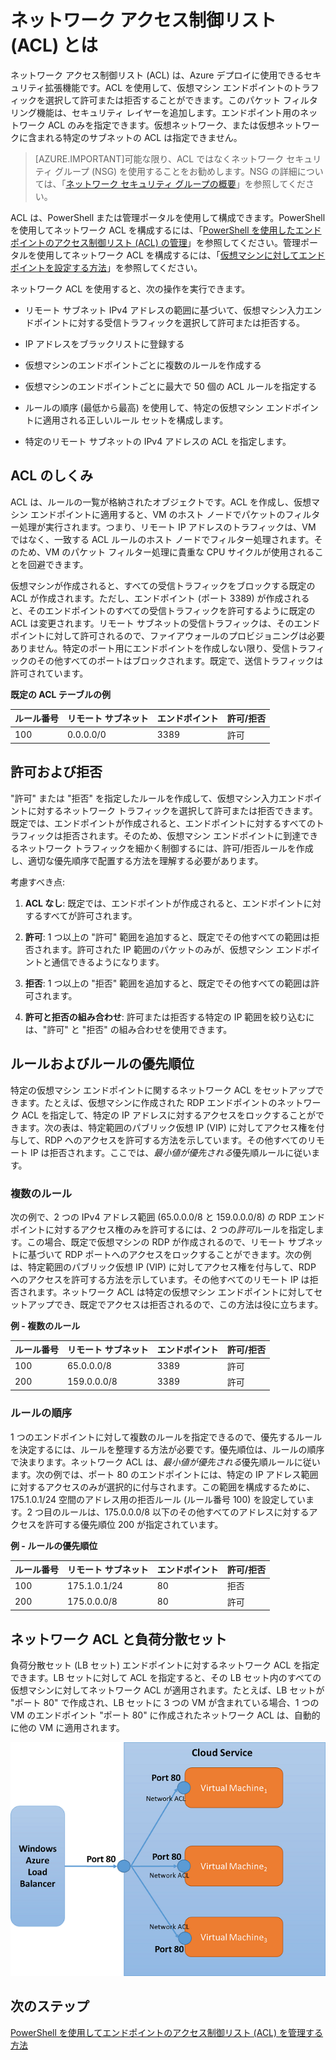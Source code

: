 <properties 
   pageTitle="ネットワーク アクセス制御リスト (ACL) とは"
   description="ACL の概要"
   services="virtual-network"
   documentationCenter="na"
   authors="telmosampaio"
   manager="carolz"
   editor="tysonn" />
<tags 
   ms.service="virtual-network"
   ms.devlang="na"
   ms.topic="article"
   ms.tgt_pltfrm="na"
   ms.workload="infrastructure-services"
   ms.date="06/08/2015"
   ms.author="telmos" />

# ネットワーク アクセス制御リスト (ACL) とは

ネットワーク アクセス制御リスト (ACL) は、Azure デプロイに使用できるセキュリティ拡張機能です。ACL を使用して、仮想マシン エンドポイントのトラフィックを選択して許可または拒否することができます。このパケット フィルタリング機能は、セキュリティ レイヤーを追加します。エンドポイント用のネットワーク ACL のみを指定できます。仮想ネットワーク、または仮想ネットワークに含まれる特定のサブネットの ACL は指定できません。

> [AZURE.IMPORTANT]可能な限り、ACL ではなくネットワーク セキュリティ グループ (NSG) を使用することをお勧めします。NSG の詳細については、「[ネットワーク セキュリティ グループの概要](../virtual-network-nsg)」を参照してください。

ACL は、PowerShell または管理ポータルを使用して構成できます。PowerShell を使用してネットワーク ACL を構成するには、「[PowerShell を使用したエンドポイントのアクセス制御リスト (ACL) の管理](https://msdn.microsoft.com/library/azure/dn376543.aspx)」を参照してください。管理ポータルを使用してネットワーク ACL を構成するには、「[仮想マシンに対してエンドポイントを設定する方法](../virtual-machines-set-up-endpoints/)」を参照してください。

ネットワーク ACL を使用すると、次の操作を実行できます。

- リモート サブネット IPv4 アドレスの範囲に基づいて、仮想マシン入力エンドポイントに対する受信トラフィックを選択して許可または拒否する。

- IP アドレスをブラックリストに登録する

- 仮想マシンのエンドポイントごとに複数のルールを作成する

- 仮想マシンのエンドポイントごとに最大で 50 個の ACL ルールを指定する

- ルールの順序 (最低から最高) を使用して、特定の仮想マシン エンドポイントに適用される正しいルール セットを構成します。

- 特定のリモート サブネットの IPv4 アドレスの ACL を指定します。

## ACL のしくみ

ACL は、ルールの一覧が格納されたオブジェクトです。ACL を作成し、仮想マシン エンドポイントに適用すると、VM のホスト ノードでパケットのフィルター処理が実行されます。つまり、リモート IP アドレスのトラフィックは、VM ではなく、一致する ACL ルールのホスト ノードでフィルター処理されます。そのため、VM のパケット フィルター処理に貴重な CPU サイクルが使用されることを回避できます。

仮想マシンが作成されると、すべての受信トラフィックをブロックする既定の ACL が作成されます。ただし、エンドポイント (ポート 3389) が作成されると、そのエンドポイントのすべての受信トラフィックを許可するように既定の ACL は変更されます。リモート サブネットの受信トラフィックは、そのエンドポイントに対して許可されるので、ファイアウォールのプロビジョニングは必要ありません。特定のポート用にエンドポイントを作成しない限り、受信トラフィックのその他すべてのポートはブロックされます。既定で、送信トラフィックは許可されています。

**既定の ACL テーブルの例**

| **ルール番号** | **リモート サブネット** | **エンドポイント** | **許可/拒否** |
|--------|---------------|----------|-------------|
| 100 | 0.0.0.0/0 | 3389 | 許可 |

## 許可および拒否

"許可" または "拒否" を指定したルールを作成して、仮想マシン入力エンドポイントに対するネットワーク トラフィックを選択して許可または拒否できます。既定では、エンドポイントが作成されると、エンドポイントに対するすべてのトラフィックは拒否されます。そのため、仮想マシン エンドポイントに到達できるネットワーク トラフィックを細かく制御するには、許可/拒否ルールを作成し、適切な優先順序で配置する方法を理解する必要があります。

考慮すべき点:

1. **ACL なし**: 既定では、エンドポイントが作成されると、エンドポイントに対するすべてが許可されます。

1. **許可**: 1 つ以上の "許可" 範囲を追加すると、既定でその他すべての範囲は拒否されます。許可された IP 範囲のパケットのみが、仮想マシン エンドポイントと通信できるようになります。

1. **拒否**: 1 つ以上の "拒否" 範囲を追加すると、既定でその他すべての範囲は許可されます。

1. **許可と拒否の組み合わせ**: 許可または拒否する特定の IP 範囲を絞り込むには、"許可" と "拒否" の組み合わせを使用できます。

## ルールおよびルールの優先順位

特定の仮想マシン エンドポイントに関するネットワーク ACL をセットアップできます。たとえば、仮想マシンに作成された RDP エンドポイントのネットワーク ACL を指定して、特定の IP アドレスに対するアクセスをロックすることができます。次の表は、特定範囲のパブリック仮想 IP (VIP) に対してアクセス権を付与して、RDP へのアクセスを許可する方法を示しています。その他すべてのリモート IP は拒否されます。ここでは、*最小値が優先される*優先順ルールに従います。

### 複数のルール

次の例で、2 つの IPv4 アドレス範囲 (65.0.0.0/8 と 159.0.0.0/8) の RDP エンドポイントに対するアクセス権のみを許可するには、2 つの*許可*ルールを指定します。この場合、既定で仮想マシンの RDP が作成されるので、リモート サブネットに基づいて RDP ポートへのアクセスをロックすることができます。次の例は、特定範囲のパブリック仮想 IP (VIP) に対してアクセス権を付与して、RDP へのアクセスを許可する方法を示しています。その他すべてのリモート IP は拒否されます。ネットワーク ACL は特定の仮想マシン エンドポイントに対してセットアップでき、既定でアクセスは拒否されるので、この方法は役に立ちます。

**例 - 複数のルール**

| **ルール番号** | **リモート サブネット** | **エンドポイント** | **許可/拒否** |
|--------|---------------|----------|-------------|
| 100 | 65.0.0.0/8 | 3389 | 許可 |
| 200 | 159.0.0.0/8 | 3389 | 許可 |

### ルールの順序

1 つのエンドポイントに対して複数のルールを指定できるので、優先するルールを決定するには、ルールを整理する方法が必要です。優先順位は、ルールの順序で決まります。ネットワーク ACL は、*最小値が優先される*優先順ルールに従います。次の例では、ポート 80 のエンドポイントには、特定の IP アドレス範囲に対するアクセスのみが選択的に付与されます。この範囲を構成するために、175.1.0.1/24 空間のアドレス用の拒否ルール (ルール番号 100) を設定しています。2 つ目のルールは、175.0.0.0/8 以下のその他すべてのアドレスに対するアクセスを許可する優先順位 200 が指定されています。

**例 - ルールの優先順位**

| **ルール番号** | **リモート サブネット** | **エンドポイント** | **許可/拒否** |
|--------|---------------|----------|-------------|
| 100 | 175.1.0.1/24 | 80 | 拒否 |
| 200 | 175.0.0.0/8 | 80 | 許可 |

## ネットワーク ACL と負荷分散セット

負荷分散セット (LB セット) エンドポイントに対するネットワーク ACL を指定できます。LB セットに対して ACL を指定すると、その LB セット内のすべての仮想マシンに対してネットワーク ACL が適用されます。たとえば、LB セットが "ポート 80" で作成され、LB セットに 3 つの VM が含まれている場合、1 つの VM のエンドポイント "ポート 80" に作成されたネットワーク ACL は、自動的に他の VM に適用されます。

![ネットワーク ACL と負荷分散セット](./media/virtual-networks-acl/IC674733.png)

## 次のステップ

[PowerShell を使用してエンドポイントのアクセス制御リスト (ACL) を管理する方法](../virtual-networks-acl-powershell)

<!---HONumber=62-->